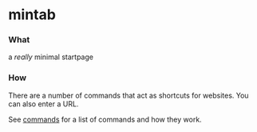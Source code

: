 # mintab 

### What
a _really_ minimal startpage

### How
There are a number of commands that act as shortcuts for websites. You can also
enter a URL.

See [commands](doc/commands.md) for a list of commands and how they work.
